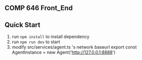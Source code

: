 ## COMP 646 Front_End

## Quick Start
1. run `npm install` to install dependency
2. run `npm run dev` to start
3. modify src/services/agent.ts 's network baseurl
export const AgentInstance = new Agent('http://127.0.0.1:8888')

